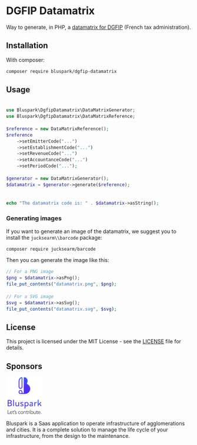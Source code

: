 # DGFIP Datamatrix

Way to generate, in PHP, a [datamatrix for DGFIP](https://www.collectivites-locales.gouv.fr/files/Finances%20locales/2.%20am%C3%A9liorer%20l'info%20et%20gestion/3.%20d%C3%A9mat%20comptable%20et%20bdgr/PES/PES_V2/fiches%20pratiques/recettes/cahier_des_charges_editeurs.v6_0.pdf) (French tax administration).


## Installation

With composer:

```bash
composer require bluspark/dgfip-datamatrix
```

## Usage

```php

use Bluspark\DgfipDatamatrix\DataMatrixGenerator;
use Bluspark\DgfipDatamatrix\DataMatrixReference;

$reference = new DataMatrixReference();
$reference
    ->setEmitterCode("...")
    ->setEstablishmentCode("...")
    ->setRevenueCode("...")
    ->setAccountanceCode("...")
    ->setPeriodCode("...");

$generator = new DataMatrixGenerator();
$datamatrix = $generator->generate($reference);


echo "The datamatrix code is: " . $datamatrix->asString();
```

### Generating images

If you want to generate an image of the datamatrix, we suggest you to install the `jucksearm\\barcode` package:

```bash
composer require jucksearm/barcode
```

Then you can generate the image like this:

```php
// For a PNG image
$png = $datamatrix->asPng();
file_put_contents("datamatrix.png", $png);

// For a SVG image
$svg = $datamatrix->asSvg();
file_put_contents("datamatrix.svg", $svg);
```

## License

This project is licensed under the MIT License - see the [LICENSE](LICENSE) file for details.

## Sponsors

![Bluspark logo](./docs/bluspark_logo.jpeg)

Bluspark is a Saas application to operate infrastructure of agglomerations and cities. It is a complete solution to manage the life cycle of your infrastructure, from the design to the maintenance.
